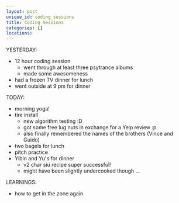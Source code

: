 ```yaml
---
layout: post
unique_id: coding_sessions
title: Coding Sessions
categories: []
locations: 
---
```


YESTERDAY:
* 12 hour coding session
  * went through at least three psytrance albums
  * made some awesomeness
* had a frozen TV dinner for lunch
* went outside at 9 pm for dinner

TODAY:
* morning yoga!
* tire install
  * new algorithm testing :D
  * got some free lug nuts in exchange for a Yelp review :p
  * also finally remembered the names of the brothers (Vince and Guido)
* two bagels for lunch
* pitch practice
* Yibin and Yu's for dinner
  * v2 char siu recipe super successful!
  * might have been slightly undercooked though ...

LEARNINGS:
* how to get in the zone again
